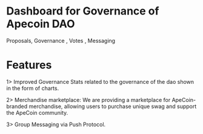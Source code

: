 # Dashboard for Governance of Apecoin DAO

Proposals, Governance , Votes , Messaging 

# Features

1> Improved Governance
Stats related to the governance of the dao shown in the form of charts. 

2> Merchandise marketplace: 
We are providing a marketplace for ApeCoin-branded merchandise, allowing users to purchase unique swag and support the ApeCoin community.

3> Group Messaging via Push Protocol.